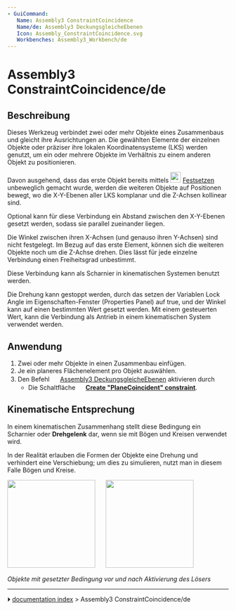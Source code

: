 ```yaml
---
- GuiCommand:
   Name: Assembly3 ConstraintCoincidence
   Name/de: Assembly3 DeckungsgleicheEbenen
   Icon: Assembly_ConstraintCoincidence.svg
   Workbenches: Assembly3_Workbench/de
---
```


# Assembly3 ConstraintCoincidence/de

## Beschreibung

Dieses Werkzeug verbindet zwei oder mehr Objekte eines Zusammenbaus und gleicht ihre Ausrichtungen an. Die gewählten Elemente der einzelnen Objekte oder präziser ihre lokalen Koordinatensysteme (LKS) werden genutzt, um ein oder mehrere Objekte im Verhältnis zu einem anderen Objekt zu positionieren.

Davon ausgehend, dass das erste Objekt bereits mittels <img alt="" src=images/Assembly_ConstraintLock.svg‎‎  style="width:24px;"> [Festsetzen](Assembly3_ConstraintLock/de.md) unbeweglich gemacht wurde, werden die weiteren Objekte auf Positionen bewegt, wo die X-Y-Ebenen aller LKS komplanar und die Z-Achsen kollinear sind.

Optional kann für diese Verbindung ein Abstand zwischen den X-Y-Ebenen gesetzt werden, sodass sie parallel zueinander liegen.

Die Winkel zwischen ihren X-Achsen (und genauso ihren Y-Achsen) sind nicht festgelegt. Im Bezug auf das erste Element, können sich die weiteren Objekte noch um die Z-Achse drehen. Dies lässt für jede einzelne Verbindung einen Freiheitsgrad unbestimmt.

Diese Verbindung kann als Scharnier in kinematischen Systemen benutzt werden.

Die Drehung kann gestoppt werden, durch das setzen der Variablen Lock Angle im Eigenschaften-Fenster (Properties Panel) auf true, und der Winkel kann auf einen bestimmten Wert gesetzt werden. Mit einem gesteuerten Wert, kann die Verbindung als Antrieb in einem kinematischen System verwendet werden.

## Anwendung

1.  Zwei oder mehr Objekte in einen Zusammenbau einfügen.
2.  Je ein planeres Flächenelement pro Objekt auswählen.
3.  Den Befehl <img alt="" src=images/Assembly_ConstraintCoincidence.svg  style="width:16px;"> [Assembly3 DeckungsgleicheEbenen](Assembly3_ConstraintCoincidence/de.md) aktivieren durch
    -   Die Schaltfläche **<img src="images/Assembly_ConstraintCoincidence.svg" width=16px> [Create "PlaneCoincident" constraint](Assembly3_ConstraintCoincidence/de.md)**.

## Kinematische Entsprechung 

In einem kinematischen Zusammenhang stellt diese Bedingung ein Scharnier oder **Drehgelenk** dar, wenn sie mit Bögen und Kreisen verwendet wird.

In der Realität erlauben die Formen der Objekte eine Drehung und verhindert eine Verschiebung; um dies zu simulieren, nutzt man in diesem Falle Bögen und Kreise.

<img alt="" src=images/Assembly3_ConstraintCoincidence-01.png  style="width:200px;"> <img alt="" src=images/Button_right.svg  style="width:16px;"> <img alt="" src=images/Assembly3_ConstraintCoincidence-02.png  style="width:200px;">



*Objekte mit gesetzter Bedingung vor und nach Aktivierung des Lösers*



---
⏵ [documentation index](../README.md) > Assembly3 ConstraintCoincidence/de
